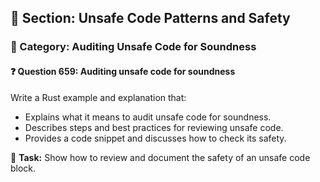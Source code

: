 ## 📘 Section: Unsafe Code Patterns and Safety
### 🔹 Category: Auditing Unsafe Code for Soundness
#### ❓ Question 659: Auditing unsafe code for soundness

Write a Rust example and explanation that:

- Explains what it means to audit unsafe code for soundness.
- Describes steps and best practices for reviewing unsafe code.
- Provides a code snippet and discusses how to check its safety.

🔧 **Task:** Show how to review and document the safety of an unsafe code block.
